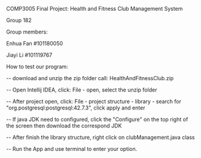 COMP3005 Final Project: Health and Fitness Club Management System

Group 182

Group members:

  Enhua Fan   #101180050
  
  Jiayi Li    #101119767

How to test our program:

  -- download and unzip the zip folder call: HealthAndFitnessClub.zip
  
  -- Open Intellij IDEA, click: File - open, select the unzip folder
  
  -- After project open, click: File - project structure - library - search for "org.postgresql:postgresql:42.7.3", click apply and enter
  
  -- If java JDK need to configured, click the "Configure" on the top right of the screen then download the correspond JDK
  
  -- After finish the library structure, right click on clubManagement.java class
  
  -- Run the App and use terminal to enter your option.

